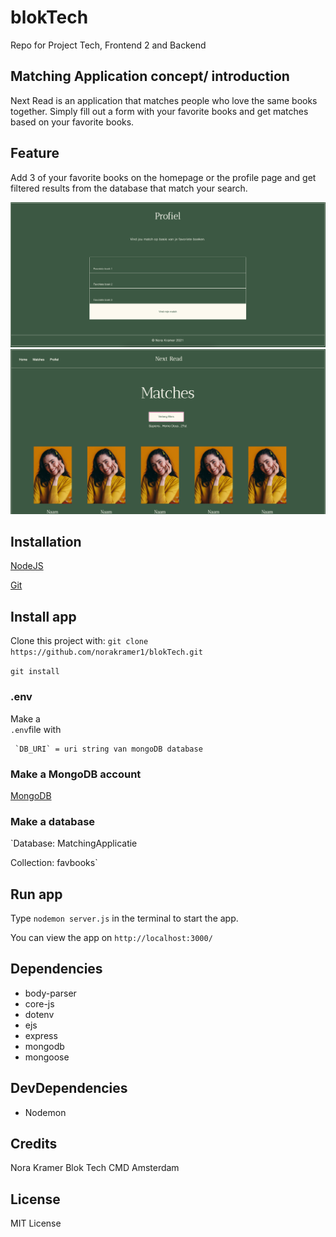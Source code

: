 # blokTech
Repo for Project Tech, Frontend 2 and Backend 

## Matching Application concept/ introduction
Next Read is an application that matches people who love the same books together. Simply fill out a form with your favorite books and get matches based on your favorite books.

## Feature
Add 3 of your favorite books on the homepage or the profile page and get filtered results from the database that match your search.

![Home](https://github.com/norakramer1/blokTech/blob/main/static/public/images/home.png)
![Matches](https://github.com/norakramer1/blokTech/blob/main/static/public/images/matches.png)


## Installation
[NodeJS](https://nodejs.org/en/)

[Git](https://git-scm.com/)

## Install app
Clone this project with: 
`git clone https://github.com/norakramer1/blokTech.git`

`git install`

### .env
Make a  
     `.env`file with
      
     `DB_URI` = uri string van mongoDB database


### Make a MongoDB account

[MongoDB](https://www.mongodb.com/)

### Make a database
`Database: MatchingApplicatie

 Collection: favbooks`

## Run app
Type `nodemon server.js` in the terminal to start the app.

You can view the app on `http://localhost:3000/`

## Dependencies
- body-parser
- core-js
- dotenv
- ejs
- express
- mongodb
- mongoose

## DevDependencies
- Nodemon

## Credits
Nora Kramer 
Blok Tech 
CMD Amsterdam 


## License
MIT License 
